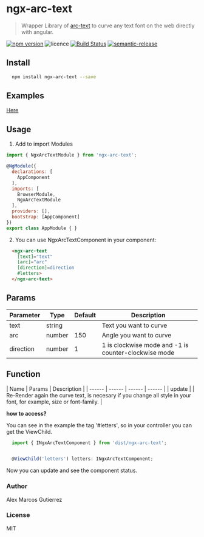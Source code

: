 # ngx-arc-text

> Wrapper Library of [arc-text](https://github.com/kappys1/arc-text) to curve any text font on the web directly with angular.

[![npm version](https://badge.fury.io/js/ngx-arc-text.svg)](https://badge.fury.io/js/ngx-arc-text)
![licence](https://img.shields.io/badge/licence-MIT-blue.svg?style=flat) 
[![Build Status](https://travis-ci.org/kappys1/arc-text.svg?branch=master)](https://travis-ci.org/kappys1/arc-text)
[![semantic-release](https://img.shields.io/badge/%20%20%F0%9F%93%A6%F0%9F%9A%80-semantic--release-e10079.svg)](https://github.com/semantic-release/semantic-release)

## Install

```bash
  npm install ngx-arc-text --save
```

## Examples

[Here](https://kappys1.github.io/ngx-arc-text/)


## Usage

1. Add to import Modules

```js
import { NgxArcTextModule } from 'ngx-arc-text';

@NgModule({
  declarations: [
    AppComponent
  ],
  imports: [
    BrowserModule,
    NgxArcTextModule
  ],
  providers: [],
  bootstrap: [AppComponent]
})
export class AppModule { }
```

2. You can use NgxArcTextComponent in your component:

```html
  <ngx-arc-text
    [text]="text"
    [arc]="arc"
    [direction]=direction
    #letters>
  </ngx-arc-text>
```

## Params
| Parameter | Type | Default | Description |
| ------ | ------ | ------ | ------ |
| text | string |  | Text you want to curve |
| arc | number | 150 | Angle you want to curve |
| direction | number | 1 | 1 is clockwise mode and -1 is counter-clockwise mode |

## Function
| Name | Params | Description |
| ------ | ------ | ------ | ------ |
| update |  | Re-Render again the curve text, is necesary if you change all style in your font, for example, size or font-family. |

**how to access?**

You can see in the example the tag '#letters', so in your controller you can get the ViewChild. 

```js
  import { INgxArcTextComponent } from 'dist/ngx-arc-text';


  @ViewChild('letters') letters: INgxArcTextComponent;
```

Now you can update and see the component status.


### Author
Alex Marcos Gutierrez

### License
MIT
